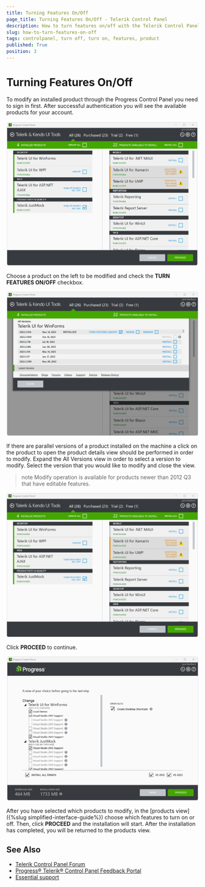 ```yaml
---
title: Turning Features On/Off
page_title: Turning Features On/Off - Telerik Control Panel
description: How to turn features on/off with the Telerik Control Panel.
slug: how-to-turn-features-on-off
tags: controlpanel, turn off, turn on, features, product
published: True
position: 3 
---
```


# Turning Features On/Off

To modify an installed product through the Progress Control Panel you need to sign in first. After successful authentication you will see the available products for your account.

![Turn On Off Features Telerik Product](images/turn-on-off-features.png)

Choose a product on the left to be modified and check the **TURN FEATURES ON/OFF** checkbox.

![Turn On Off Features Parallel Telerik Product](images/turn-on-off-features-parallel.png)

If there are parallel versions of a product installed on the machine a click on the product to open the product details view should be performed in order to modify. Expand the All Versions view in order to select a version to modify. Select the version that you would like to modify and close the view. 

>note Modify operation is available for products newer than 2012 Q3 that have editable features.  

![Turn On Off Features Proceed Telerik Product](images/turn-on-off-features-proceed.png)

Click **PROCEED** to continue.

![Turn On Off Features Continue Telerik Product](images/turn-on-off-features-continue.png)

After you have selected which products to modify, in the [products view]({%slug simplified-interface-guide%}) choose which features to turn on or off. Then, click **PROCEED** and the installation will start. After the installation has completed, you will be returned to the products view.  

## See Also

* [Telerik Control Panel Forum](https://www.telerik.com/forums/telerik-control-panel)
* [Progress® Telerik® Control Panel Feedback Portal](https://feedback.telerik.com/controlpanel) 
* [Essential support](http://www.telerik.com/support) 
